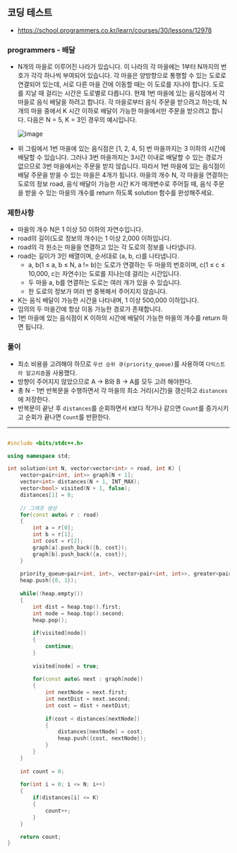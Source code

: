 ## 코딩 테스트
- https://school.programmers.co.kr/learn/courses/30/lessons/12978

### programmers - 배달

- N개의 마을로 이루어진 나라가 있습니다. 이 나라의 각 마을에는 1부터 N까지의 번호가 각각 하나씩 부여되어 있습니다. 각 마을은 양방향으로 통행할 수 있는 도로로 연결되어 있는데, 서로 다른 마을 간에 이동할 때는 이 도로를 지나야 합니다. 도로를 지날 때 걸리는 시간은 도로별로 다릅니다. 현재 1번 마을에 있는 음식점에서 각 마을로 음식 배달을 하려고 합니다. 각 마을로부터 음식 주문을 받으려고 하는데, N개의 마을 중에서 K 시간 이하로 배달이 가능한 마을에서만 주문을 받으려고 합니다. 다음은 N = 5, K = 3인 경우의 예시입니다.

  ![image](https://github.com/user-attachments/assets/ad15ad40-8bde-4a13-a2b0-7513c9a6b5b0)

- 위 그림에서 1번 마을에 있는 음식점은 [1, 2, 4, 5] 번 마을까지는 3 이하의 시간에 배달할 수 있습니다. 그러나 3번 마을까지는 3시간 이내로 배달할 수 있는 경로가 없으므로 3번 마을에서는 주문을 받지 않습니다. 따라서 1번 마을에 있는 음식점이 배달 주문을 받을 수 있는 마을은 4개가 됩니다.
마을의 개수 N, 각 마을을 연결하는 도로의 정보 road, 음식 배달이 가능한 시간 K가 매개변수로 주어질 때, 음식 주문을 받을 수 있는 마을의 개수를 return 하도록 solution 함수를 완성해주세요.


### 제한사항
- 마을의 개수 N은 1 이상 50 이하의 자연수입니다.
- road의 길이(도로 정보의 개수)는 1 이상 2,000 이하입니다.
- road의 각 원소는 마을을 연결하고 있는 각 도로의 정보를 나타냅니다.
- road는 길이가 3인 배열이며, 순서대로 (a, b, c)를 나타냅니다.
  - a, b(1 ≤ a, b ≤ N, a != b)는 도로가 연결하는 두 마을의 번호이며, c(1 ≤ c ≤ 10,000, c는 자연수)는 도로를 지나는데 걸리는 시간입니다.
  - 두 마을 a, b를 연결하는 도로는 여러 개가 있을 수 있습니다.
  - 한 도로의 정보가 여러 번 중복해서 주어지지 않습니다.
- K는 음식 배달이 가능한 시간을 나타내며, 1 이상 500,000 이하입니다.
- 임의의 두 마을간에 항상 이동 가능한 경로가 존재합니다.
- 1번 마을에 있는 음식점이 K 이하의 시간에 배달이 가능한 마을의 개수를 return 하면 됩니다.

### 풀이
- 최소 비용을 고려해야 하므로 `우선 순위 큐(priority_queue)`를 사용하여 `다익스트라 알고리즘`을 사용했다.
- 방향이 주어지지 않았으므로 A -> B와 B -> A를 모두 고려 해야한다.
- 총 N - 1번 반복문을 수행하면서 각 마을의 최소 거리(시간)을 갱신하고 `distances`에 저장한다.
- 반복문이 끝난 후 `distances`를 순회하면서 `K`보다 작거나 같으면 `Count`를 증가시키고 순회가 끝나면 `Count`를 반환한다.


***
```c++

#include <bits/stdc++.h>

using namespace std;

int solution(int N, vector<vector<int> > road, int K) {
    vector<pair<int, int>> graph[N + 1];
    vector<int> distances(N + 1, INT_MAX);
    vector<bool> visited(N + 1, false);
    distances[1] = 0;
    
    // 그래프 생성
    for(const auto& r : road)
    {
        int a = r[0];
        int b = r[1];
        int cost = r[2];
        graph[a].push_back({b, cost});
        graph[b].push_back({a, cost});
    }
    
    priority_queue<pair<int, int>, vector<pair<int, int>>, greater<pair<int, int>>> heap;
    heap.push({0, 1});
    
    while(!heap.empty())
    {
        int dist = heap.top().first;
        int node = heap.top().second;
        heap.pop();
        
        if(visited[node])
        {
            continue;
        }
        
        visited[node] = true;
        
        for(const auto& next : graph[node])
        {
            int nextNode = next.first;
            int nextDist = next.second;
            int cost = dist + nextDist;
            
            if(cost < distances[nextNode])
            {
                distances[nextNode] = cost;
                heap.push({cost, nextNode});
            }
        }
    }
    
    int count = 0;
    
    for(int i = 0; i <= N; i++)
    {
        if(distances[i] <= K)
        {
            count++;
        }
    }

    return count;
}

```
